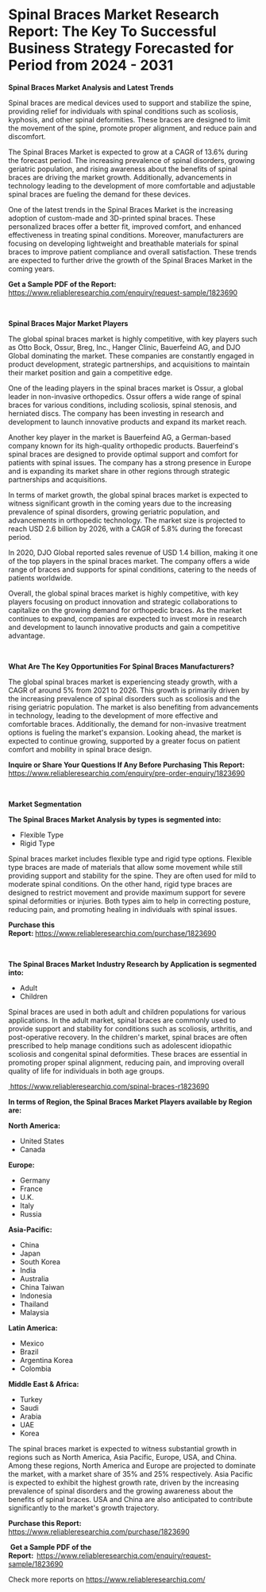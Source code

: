 <p><h1>Spinal Braces Market Research Report: The Key To Successful Business Strategy Forecasted for Period from 2024 - 2031</h1></p><p><strong>Spinal Braces Market Analysis and Latest Trends</strong></p>
<p><p>Spinal braces are medical devices used to support and stabilize the spine, providing relief for individuals with spinal conditions such as scoliosis, kyphosis, and other spinal deformities. These braces are designed to limit the movement of the spine, promote proper alignment, and reduce pain and discomfort.</p><p>The Spinal Braces Market is expected to grow at a CAGR of 13.6% during the forecast period. The increasing prevalence of spinal disorders, growing geriatric population, and rising awareness about the benefits of spinal braces are driving the market growth. Additionally, advancements in technology leading to the development of more comfortable and adjustable spinal braces are fueling the demand for these devices.</p><p>One of the latest trends in the Spinal Braces Market is the increasing adoption of custom-made and 3D-printed spinal braces. These personalized braces offer a better fit, improved comfort, and enhanced effectiveness in treating spinal conditions. Moreover, manufacturers are focusing on developing lightweight and breathable materials for spinal braces to improve patient compliance and overall satisfaction. These trends are expected to further drive the growth of the Spinal Braces Market in the coming years.</p></p>
<p><strong>Get a Sample PDF of the Report:&nbsp;</strong> <a href="https://www.reliableresearchiq.com/enquiry/request-sample/1823690">https://www.reliableresearchiq.com/enquiry/request-sample/1823690</a></p>
<p>&nbsp;</p>
<p><strong>Spinal Braces Major Market Players</strong></p>
<p><p>The global spinal braces market is highly competitive, with key players such as Otto Bock, Ossur, Breg, Inc., Hanger Clinic, Bauerfeind AG, and DJO Global dominating the market. These companies are constantly engaged in product development, strategic partnerships, and acquisitions to maintain their market position and gain a competitive edge.</p><p>One of the leading players in the spinal braces market is Ossur, a global leader in non-invasive orthopedics. Ossur offers a wide range of spinal braces for various conditions, including scoliosis, spinal stenosis, and herniated discs. The company has been investing in research and development to launch innovative products and expand its market reach.</p><p>Another key player in the market is Bauerfeind AG, a German-based company known for its high-quality orthopedic products. Bauerfeind's spinal braces are designed to provide optimal support and comfort for patients with spinal issues. The company has a strong presence in Europe and is expanding its market share in other regions through strategic partnerships and acquisitions.</p><p>In terms of market growth, the global spinal braces market is expected to witness significant growth in the coming years due to the increasing prevalence of spinal disorders, growing geriatric population, and advancements in orthopedic technology. The market size is projected to reach USD 2.6 billion by 2026, with a CAGR of 5.8% during the forecast period.</p><p>In 2020, DJO Global reported sales revenue of USD 1.4 billion, making it one of the top players in the spinal braces market. The company offers a wide range of braces and supports for spinal conditions, catering to the needs of patients worldwide.</p><p>Overall, the global spinal braces market is highly competitive, with key players focusing on product innovation and strategic collaborations to capitalize on the growing demand for orthopedic braces. As the market continues to expand, companies are expected to invest more in research and development to launch innovative products and gain a competitive advantage.</p></p>
<p>&nbsp;</p>
<p><strong>What Are The Key Opportunities For Spinal Braces Manufacturers?</strong></p>
<p><p>The global spinal braces market is experiencing steady growth, with a CAGR of around 5% from 2021 to 2026. This growth is primarily driven by the increasing prevalence of spinal disorders such as scoliosis and the rising geriatric population. The market is also benefiting from advancements in technology, leading to the development of more effective and comfortable braces. Additionally, the demand for non-invasive treatment options is fueling the market's expansion. Looking ahead, the market is expected to continue growing, supported by a greater focus on patient comfort and mobility in spinal brace design.</p></p>
<p><strong>Inquire or Share Your Questions If Any Before Purchasing This Report:</strong> <a href="https://www.reliableresearchiq.com/enquiry/pre-order-enquiry/1823690">https://www.reliableresearchiq.com/enquiry/pre-order-enquiry/1823690</a></p>
<p>&nbsp;</p>
<p><strong>Market Segmentation</strong></p>
<p><strong>The Spinal Braces Market Analysis by types is segmented into:</strong></p>
<p><ul><li>Flexible Type</li><li>Rigid Type</li></ul></p>
<p><p>Spinal braces market includes flexible type and rigid type options. Flexible type braces are made of materials that allow some movement while still providing support and stability for the spine. They are often used for mild to moderate spinal conditions. On the other hand, rigid type braces are designed to restrict movement and provide maximum support for severe spinal deformities or injuries. Both types aim to help in correcting posture, reducing pain, and promoting healing in individuals with spinal issues.</p></p>
<p><strong>Purchase this Report:&nbsp;</strong><a href="https://www.reliableresearchiq.com/purchase/1823690">https://www.reliableresearchiq.com/purchase/1823690</a></p>
<p>&nbsp;</p>
<p><strong>The Spinal Braces Market Industry Research by Application is segmented into:</strong></p>
<p><ul><li>Adult</li><li>Children</li></ul></p>
<p><p>Spinal braces are used in both adult and children populations for various applications. In the adult market, spinal braces are commonly used to provide support and stability for conditions such as scoliosis, arthritis, and post-operative recovery. In the children's market, spinal braces are often prescribed to help manage conditions such as adolescent idiopathic scoliosis and congenital spinal deformities. These braces are essential in promoting proper spinal alignment, reducing pain, and improving overall quality of life for individuals in both age groups.</p></p>
<p><a href="https://www.reliableresearchiq.com/spinal-braces-r1823690">&nbsp;https://www.reliableresearchiq.com/spinal-braces-r1823690</a></p>
<p><strong>In terms of Region, the Spinal Braces Market Players available by Region are:</strong></p>
<p>
    <p> <strong> North America: </strong>
        <ul>
            <li>United States</li>
            <li>Canada</li>
        </ul>
        </p> 
    <p> <strong> Europe: </strong>
        <ul>
            <li>Germany</li>
            <li>France</li>
            <li>U.K.</li>
            <li>Italy</li>
            <li>Russia</li>
        </ul>
        </p> 
    <p> <strong> Asia-Pacific: </strong>
        <ul>
            <li>China</li>
            <li>Japan</li>
            <li>South Korea</li>
            <li>India</li>
            <li>Australia</li>
            <li>China Taiwan</li>
            <li>Indonesia</li>
            <li>Thailand</li>
            <li>Malaysia</li>
        </ul>
        </p> 
    <p> <strong> Latin America: </strong>
        <ul>
            <li>Mexico</li>
            <li>Brazil</li>
            <li>Argentina Korea</li>
            <li>Colombia</li>
        </ul>
        </p> 
    <p> <strong> Middle East & Africa: </strong>
        <ul>
            <li>Turkey</li>
            <li>Saudi</li>
            <li>Arabia</li>
            <li>UAE</li>
            <li>Korea</li>
        </ul>
    </p>
    </p>
<p><p>The spinal braces market is expected to witness substantial growth in regions such as North America, Asia Pacific, Europe, USA, and China. Among these regions, North America and Europe are projected to dominate the market, with a market share of 35% and 25% respectively. Asia Pacific is expected to exhibit the highest growth rate, driven by the increasing prevalence of spinal disorders and the growing awareness about the benefits of spinal braces. USA and China are also anticipated to contribute significantly to the market's growth trajectory.</p></p>
<p><strong>Purchase this Report: </strong><a href="https://www.reliableresearchiq.com/purchase/1823690">https://www.reliableresearchiq.com/purchase/1823690</a></p>
<p>&nbsp;<strong>Get a Sample PDF of the Report:&nbsp;&nbsp;</strong><a href="https://www.reliableresearchiq.com/enquiry/request-sample/1823690">https://www.reliableresearchiq.com/enquiry/request-sample/1823690</a></p>
<p><strong></strong></p>
<p>Check more reports on <a href="https://www.reliableresearchiq.com/">https://www.reliableresearchiq.com/</a></p>